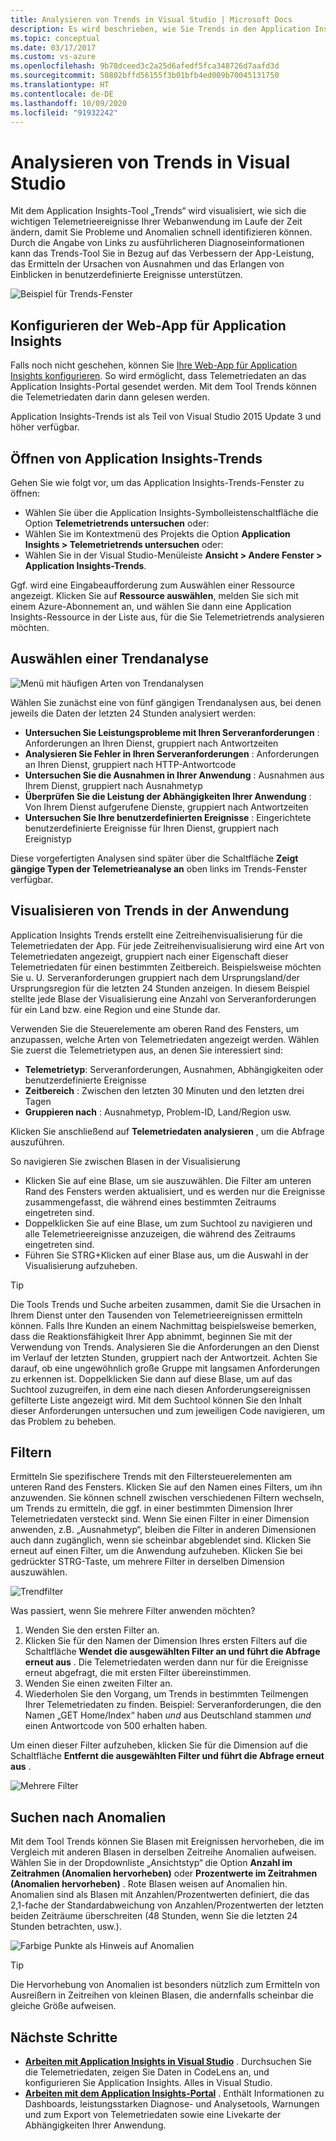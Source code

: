 ```yaml
---
title: Analysieren von Trends in Visual Studio | Microsoft Docs
description: Es wird beschrieben, wie Sie Trends in den Application Insights-Telemetriedaten in Visual Studio analysieren, visualisieren und untersuchen.
ms.topic: conceptual
ms.date: 03/17/2017
ms.custom: vs-azure
ms.openlocfilehash: 9b78dceed3c2a25d6afedf5fca348726d7aafd3d
ms.sourcegitcommit: 50802bffd56155f3b01bfb4ed009b70045131750
ms.translationtype: HT
ms.contentlocale: de-DE
ms.lasthandoff: 10/09/2020
ms.locfileid: "91932242"
---
```

# <a name="analyzing-trends-in-visual-studio"></a>Analysieren von Trends in Visual Studio
Mit dem Application Insights-Tool „Trends“ wird visualisiert, wie sich die wichtigen Telemetrieereignisse Ihrer Webanwendung im Laufe der Zeit ändern, damit Sie Probleme und Anomalien schnell identifizieren können. Durch die Angabe von Links zu ausführlicheren Diagnoseinformationen kann das Trends-Tool Sie in Bezug auf das Verbessern der App-Leistung, das Ermitteln der Ursachen von Ausnahmen und das Erlangen von Einblicken in benutzerdefinierte Ereignisse unterstützen.

![Beispiel für Trends-Fenster](./media/visual-studio-trends/app-insights-trends-hero-750.png)

## <a name="configure-your-web-app-for-application-insights"></a>Konfigurieren der Web-App für Application Insights

Falls noch nicht geschehen, können Sie [Ihre Web-App für Application Insights konfigurieren](./app-insights-overview.md). So wird ermöglicht, dass Telemetriedaten an das Application Insights-Portal gesendet werden. Mit dem Tool Trends können die Telemetriedaten darin dann gelesen werden.

Application Insights-Trends ist als Teil von Visual Studio 2015 Update 3 und höher verfügbar.

## <a name="open-application-insights-trends"></a>Öffnen von Application Insights-Trends
Gehen Sie wie folgt vor, um das Application Insights-Trends-Fenster zu öffnen:

* Wählen Sie über die Application Insights-Symbolleistenschaltfläche die Option **Telemetrietrends untersuchen** oder:
* Wählen Sie im Kontextmenü des Projekts die Option **Application Insights > Telemetrietrends untersuchen** oder:
* Wählen Sie in der Visual Studio-Menüleiste **Ansicht > Andere Fenster > Application Insights-Trends**.

Ggf. wird eine Eingabeaufforderung zum Auswählen einer Ressource angezeigt. Klicken Sie auf **Ressource auswählen**, melden Sie sich mit einem Azure-Abonnement an, und wählen Sie dann eine Application Insights-Ressource in der Liste aus, für die Sie Telemetrietrends analysieren möchten.

## <a name="choose-a-trend-analysis"></a>Auswählen einer Trendanalyse
![Menü mit häufigen Arten von Trendanalysen](./media/visual-studio-trends/app-insights-trends-1-750.png)

Wählen Sie zunächst eine von fünf gängigen Trendanalysen aus, bei denen jeweils die Daten der letzten 24 Stunden analysiert werden:

* **Untersuchen Sie Leistungsprobleme mit Ihren Serveranforderungen** : Anforderungen an Ihren Dienst, gruppiert nach Antwortzeiten
* **Analysieren Sie Fehler in Ihren Serveranforderungen** : Anforderungen an Ihren Dienst, gruppiert nach HTTP-Antwortcode
* **Untersuchen Sie die Ausnahmen in Ihrer Anwendung** : Ausnahmen aus Ihrem Dienst, gruppiert nach Ausnahmetyp
* **Überprüfen Sie die Leistung der Abhängigkeiten Ihrer Anwendung** : Von Ihrem Dienst aufgerufene Dienste, gruppiert nach Antwortzeiten
* **Untersuchen Sie Ihre benutzerdefinierten Ereignisse** : Eingerichtete benutzerdefinierte Ereignisse für Ihren Dienst, gruppiert nach Ereignistyp

Diese vorgefertigten Analysen sind später über die Schaltfläche **Zeigt gängige Typen der Telemetrieanalyse an** oben links im Trends-Fenster verfügbar.

## <a name="visualize-trends-in-your-application"></a>Visualisieren von Trends in der Anwendung
Application Insights Trends erstellt eine Zeitreihenvisualisierung für die Telemetriedaten der App. Für jede Zeitreihenvisualisierung wird eine Art von Telemetriedaten angezeigt, gruppiert nach einer Eigenschaft dieser Telemetriedaten für einen bestimmten Zeitbereich. Beispielsweise möchten Sie u. U. Serveranforderungen gruppiert nach dem Ursprungsland/der Ursprungsregion für die letzten 24 Stunden anzeigen. In diesem Beispiel stellte jede Blase der Visualisierung eine Anzahl von Serveranforderungen für ein Land bzw. eine Region und eine Stunde dar.

Verwenden Sie die Steuerelemente am oberen Rand des Fensters, um anzupassen, welche Arten von Telemetriedaten angezeigt werden. Wählen Sie zuerst die Telemetrietypen aus, an denen Sie interessiert sind:

* **Telemetrietyp**: Serveranforderungen, Ausnahmen, Abhängigkeiten oder benutzerdefinierte Ereignisse
* **Zeitbereich** : Zwischen den letzten 30 Minuten und den letzten drei Tagen
* **Gruppieren nach** : Ausnahmetyp, Problem-ID, Land/Region usw.

Klicken Sie anschließend auf **Telemetriedaten analysieren** , um die Abfrage auszuführen.

So navigieren Sie zwischen Blasen in der Visualisierung

* Klicken Sie auf eine Blase, um sie auszuwählen. Die Filter am unteren Rand des Fensters werden aktualisiert, und es werden nur die Ereignisse zusammengefasst, die während eines bestimmten Zeitraums eingetreten sind.
* Doppelklicken Sie auf eine Blase, um zum Suchtool zu navigieren und alle Telemetrieereignisse anzuzeigen, die während des Zeitraums eingetreten sind.
* Führen Sie STRG+Klicken auf einer Blase aus, um die Auswahl in der Visualisierung aufzuheben.

> [!TIP]
> Die Tools Trends und Suche arbeiten zusammen, damit Sie die Ursachen in Ihrem Dienst unter den Tausenden von Telemetrieereignissen ermitteln können. Falls Ihre Kunden an einem Nachmittag beispielsweise bemerken, dass die Reaktionsfähigkeit Ihrer App abnimmt, beginnen Sie mit der Verwendung von Trends. Analysieren Sie die Anforderungen an den Dienst im Verlauf der letzten Stunden, gruppiert nach der Antwortzeit. Achten Sie darauf, ob eine ungewöhnlich große Gruppe mit langsamen Anforderungen zu erkennen ist. Doppelklicken Sie dann auf diese Blase, um auf das Suchtool zuzugreifen, in dem eine nach diesen Anforderungsereignissen gefilterte Liste angezeigt wird. Mit dem Suchtool können Sie den Inhalt dieser Anforderungen untersuchen und zum jeweiligen Code navigieren, um das Problem zu beheben.
> 
> 

## <a name="filter"></a>Filtern
Ermitteln Sie spezifischere Trends mit den Filtersteuerelementen am unteren Rand des Fensters. Klicken Sie auf den Namen eines Filters, um ihn anzuwenden. Sie können schnell zwischen verschiedenen Filtern wechseln, um Trends zu ermitteln, die ggf. in einer bestimmten Dimension Ihrer Telemetriedaten versteckt sind. Wenn Sie einen Filter in einer Dimension anwenden, z.B. „Ausnahmetyp“, bleiben die Filter in anderen Dimensionen auch dann zugänglich, wenn sie scheinbar abgeblendet sind. Klicken Sie erneut auf einen Filter, um die Anwendung aufzuheben. Klicken Sie bei gedrückter STRG-Taste, um mehrere Filter in derselben Dimension auszuwählen.

![Trendfilter](./media/visual-studio-trends/TrendsFiltering-750.png)

Was passiert, wenn Sie mehrere Filter anwenden möchten? 

1. Wenden Sie den ersten Filter an. 
2. Klicken Sie für den Namen der Dimension Ihres ersten Filters auf die Schaltfläche **Wendet die ausgewählten Filter an und führt die Abfrage erneut aus** . Die Telemetriedaten werden dann nur für die Ereignisse erneut abgefragt, die mit ersten Filter übereinstimmen. 
3. Wenden Sie einen zweiten Filter an. 
4. Wiederholen Sie den Vorgang, um Trends in bestimmten Teilmengen Ihrer Telemetriedaten zu finden. Beispiel: Serveranforderungen, die den Namen „GET Home/Index“ haben *und* aus Deutschland stammen *und* einen Antwortcode von 500 erhalten haben. 

Um einen dieser Filter aufzuheben, klicken Sie für die Dimension auf die Schaltfläche **Entfernt die ausgewählten Filter und führt die Abfrage erneut aus** .

![Mehrere Filter](./media/visual-studio-trends/TrendsFiltering2-750.png)

## <a name="find-anomalies"></a>Suchen nach Anomalien
Mit dem Tool Trends können Sie Blasen mit Ereignissen hervorheben, die im Vergleich mit anderen Blasen in derselben Zeitreihe Anomalien aufweisen. Wählen Sie in der Dropdownliste „Ansichtstyp“ die Option **Anzahl im Zeitrahmen (Anomalien hervorheben)** oder **Prozentwerte im Zeitrahmen (Anomalien hervorheben)** . Rote Blasen weisen auf Anomalien hin. Anomalien sind als Blasen mit Anzahlen/Prozentwerten definiert, die das 2,1-fache der Standardabweichung von Anzahlen/Prozentwerten der letzten beiden Zeiträume überschreiten (48 Stunden, wenn Sie die letzten 24 Stunden betrachten, usw.).

![Farbige Punkte als Hinweis auf Anomalien](./media/visual-studio-trends/TrendsAnomalies-750.png)

> [!TIP]
> Die Hervorhebung von Anomalien ist besonders nützlich zum Ermitteln von Ausreißern in Zeitreihen von kleinen Blasen, die andernfalls scheinbar die gleiche Größe aufweisen.  
> 
> 

## <a name="next-steps"></a><a name="next"></a>Nächste Schritte
* **[Arbeiten mit Application Insights in Visual Studio](./visual-studio.md)** . Durchsuchen Sie die Telemetriedaten, zeigen Sie Daten in CodeLens an, und konfigurieren Sie Application Insights. Alles in Visual Studio. 
* **[Arbeiten mit dem Application Insights-Portal](./overview-dashboard.md)** . Enthält Informationen zu Dashboards, leistungsstarken Diagnose- und Analysetools, Warnungen und zum Export von Telemetriedaten sowie eine Livekarte der Abhängigkeiten Ihrer Anwendung. 

